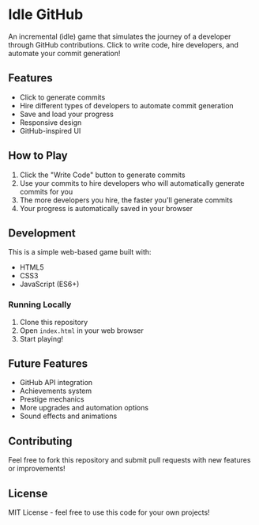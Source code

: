 # Idle GitHub

An incremental (idle) game that simulates the journey of a developer through GitHub contributions. Click to write code, hire developers, and automate your commit generation!

## Features

- Click to generate commits
- Hire different types of developers to automate commit generation
- Save and load your progress
- Responsive design
- GitHub-inspired UI

## How to Play

1. Click the "Write Code" button to generate commits
2. Use your commits to hire developers who will automatically generate commits for you
3. The more developers you hire, the faster you'll generate commits
4. Your progress is automatically saved in your browser

## Development

This is a simple web-based game built with:
- HTML5
- CSS3
- JavaScript (ES6+)

### Running Locally

1. Clone this repository
2. Open `index.html` in your web browser
3. Start playing!

## Future Features

- GitHub API integration
- Achievements system
- Prestige mechanics
- More upgrades and automation options
- Sound effects and animations

## Contributing

Feel free to fork this repository and submit pull requests with new features or improvements!

## License

MIT License - feel free to use this code for your own projects! 